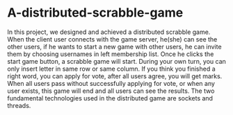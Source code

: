 # A-distributed-scrabble-game
In this project, we designed and achieved a distributed scrabble game. When the client user connects with the game server, he(she) can see the other users, if he wants to start a new game with other users, he can invite them by choosing usernames in left membership list. Once he clicks the start game button, a scrabble game will start. During your own turn, you can only insert letter in same row or same column. If you think you finished a right word, you can apply for vote, after all users agree, you will get marks. When all users pass without successfully applying for vote, or when any user exists, this game will end and all users can see the results. The two fundamental technologies used in the distributed game are sockets and threads.
